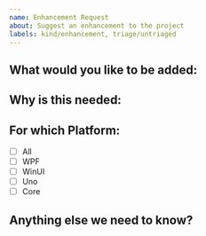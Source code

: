 ```yaml
---
name: Enhancement Request
about: Suggest an enhancement to the project
labels: kind/enhancement, triage/untriaged
---
```


<!-- Please only use this template for submitting enhancement requests -->

## What would you like to be added:

## Why is this needed:

## For which Platform:

- [ ] All
- [ ] WPF
- [ ] WinUI
- [ ] Uno
- [ ] Core

## Anything else we need to know?

